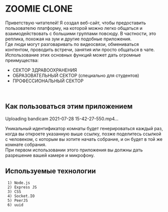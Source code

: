 # ZOOMIE CLONE #
Приветствую читателей!
Я создал веб-сайт, чтобы предоставить пользователю платформу, на которой можно легко общаться и взаимодействовать с большими группами повсюду. В частности, это реплика, похожая на зум
и другие подобные приложения. <br/>
Где люди могут разговаривать по видеосвязи, обмениваться контентом, проводить встречи, занятия или просто общаться в чате. <br/>
Использование этих основных функций может дать огромные преимущества: <br/>
* СЕКТОР ЗДРАВООХРАНЕНИЯ <br/> 
* ОБРАЗОВАТЕЛЬНЫЙ СЕКТОР (специально для студентов) <br/>
* ПРОФЕССИОНАЛЬНЫЙ СЕКТОР
<br/>

Как пользоваться этим приложением
---------------

Uploading bandicam 2021-07-28 15-42-27-550.mp4…

Уникальный идентификатор комнаты будет генерироваться каждый раз, когда вы откроете указанную выше ссылку, позже поделитесь ссылкой с человеком, с которым вы хотите начать собрание, и он будет в той же комнате собрания. <br/>
При первом использовании этого приложения вы должны дать разрешение вашей камере и микрофону.

## Используемые технологии ##
```
 1) Node.js
 2) Express JS
 3) CSS
 4) Socket.IO
 5) PeerJS
 6) uuid
```

